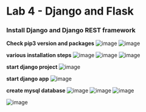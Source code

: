# Lab 4 - Django and Flask

### Install Django and Django REST framework
**Check pip3 version and  packages**
![image](https://user-images.githubusercontent.com/78617568/158492925-df1a8f55-13ed-47d3-99b5-dd78d55f4ca5.png)
![image](https://user-images.githubusercontent.com/78617568/158492944-5e6d3b4f-0b16-46c3-ab29-69639715ac52.png)

**various installation steps**
![image](https://user-images.githubusercontent.com/78617568/158493211-a3b29ec4-0223-46f6-b538-90faa1394361.png)
![image](https://user-images.githubusercontent.com/78617568/158493284-30e5104a-bcae-4d23-979c-17800cdd955b.png)
![image](https://user-images.githubusercontent.com/78617568/158493431-e896e333-f9fa-42a9-a7ea-bdaab6dc32fb.png)

**start django project**
![image](https://user-images.githubusercontent.com/78617568/158493608-66e01529-7b5f-43c4-8d42-239fef7737d7.png)

**start django app**
![image](https://user-images.githubusercontent.com/78617568/158493661-a8f477a5-c6a0-4f92-b31f-f79bd3f32147.png)

**create mysql database**
![image](https://user-images.githubusercontent.com/78617568/158494440-9626165d-2b3f-44a8-ad98-0078fafd72cd.png)
![image](https://user-images.githubusercontent.com/78617568/158494637-b3e97dfe-1d2d-44d4-8ebc-c9b47f3eb275.png)
![image](https://user-images.githubusercontent.com/78617568/158495083-6b36744f-816a-48ae-8a6c-c5072c2e117e.png)

![image](https://user-images.githubusercontent.com/78617568/158495882-213f0101-d197-46c6-a909-6ccebd79a409.png)
